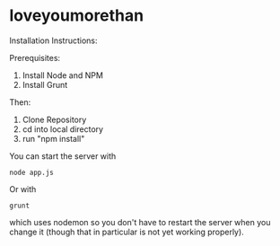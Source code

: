 loveyoumorethan
===============

Installation Instructions:

Prerequisites:
1. Install Node and NPM
2. Install Grunt

Then: 
1. Clone Repository
2. cd into local directory
3. run "npm install"

You can start the server with
    
    node app.js
    
Or with

    grunt

which uses nodemon so you don't have to restart the server when you change it 
(though that in particular is not yet working properly).
